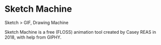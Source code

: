 # Sketch Machine
Sketch > GIF, Drawing Machine

Sketch Machine is a free (FLOSS) animation tool created by Casey REAS in 2018, with help from GIPHY.
